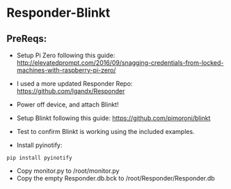 # Responder-Blinkt

## PreReqs:

* Setup Pi Zero following this guide: http://elevatedprompt.com/2016/09/snagging-credentials-from-locked-machines-with-raspberry-pi-zero/
* I used a more updated Responder Repo: https://github.com/lgandx/Responder

* Power off device, and attach Blinkt!
* Setup Blinkt following this guide: https://github.com/pimoroni/blinkt
* Test to confirm Blinkt is working using the included examples.

* Install pyinotify:
```
pip install pyinotify
```
* Copy monitor.py to /root/monitor.py
* Copy the empty Responder.db.bck to /root/Responder/Responder.db
